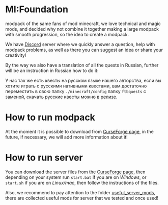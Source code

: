 # MI:Foundation
modpack of the same fans of mod minecraft, we love technical and magic mods, and decided why not combine it together making a large modpack with smooth progression, so the idea to create a modpack.

We have [Discord](https://discord.gg/5j7xVACvKB) server where we quickly answer a question, help with modpack problems, as well as there you can suggest an idea or share your creativity!

By the way we also have a translation of all the quests in Russian, further will be an instruction in Russian how to do it:

У нас так же есть квесты на русском языке нашего авторства, если вы хотите играть с русскими нативными квестами, вам достаточно переместить в свою папку `./minecraft/config` папку `ftbquests` с заменой, скачать русские квесты можно в [релизе](https://github.com/Kisuny/MI-Foundation/releases/download/1.3.1/ru_lang.zip). 

# How to run modpack
At the moment it is possible to download from [CurseForge page](https://www.curseforge.com/minecraft/modpacks/mif), in the future, if necessary, we will add more information about it!

# How to run server
You can download the server files from the [CurseForge page](https://www.curseforge.com/minecraft/modpacks/mif), then depending on your system run `start.bat` if you are on *Windows*, or `start.sh` if you are on *Linux/mac*, then follow the instructions of the files.

Also, we recommend to pay attention to the folder [useful_server_mods](https://github.com/Kisuny/MI-Foundation/tree/main/useful_server_mods), there are collected useful mods for server that we tested and once used!
